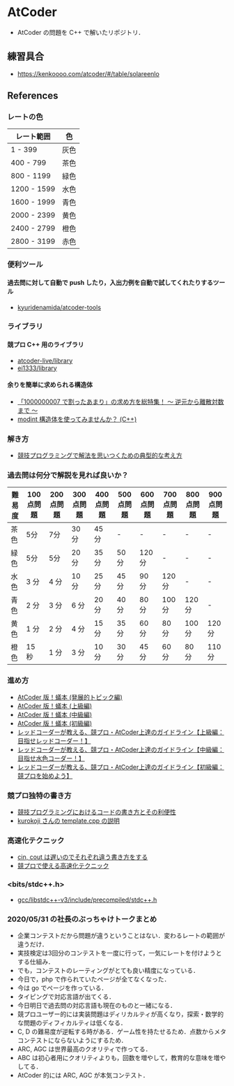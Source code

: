 # AtCoder
- AtCoder の問題を C++ で解いたリポジトリ．

## 練習具合
- https://kenkoooo.com/atcoder/#/table/solareenlo

## References
### レートの色

| レート範囲  | 色   |
|-------------|------|
| 1 - 399     | 灰色 |
| 400 - 799   | 茶色 |
| 800 - 1199  | 緑色 |
| 1200 - 1599 | 水色 |
| 1600 - 1999 | 青色 |
| 2000 - 2399 | 黄色 |
| 2400 - 2799 | 橙色 |
| 2800 - 3199 | 赤色 |

### 便利ツール
#### 過去問に対して自動で push したり，入出力例を自動で試してくれたりするツール
- [kyuridenamida/atcoder-tools](https://github.com/kyuridenamida/atcoder-tools)

### ライブラリ
#### 競プロ C++ 用のライブラリ
- [atcoder-live/library](https://github.com/atcoder-live/library)
- [ei1333/library](https://github.com/ei1333/library)

#### 余りを簡単に求められる構造体
- [「1000000007 で割ったあまり」の求め方を総特集！ 〜 逆元から離散対数まで 〜](https://qiita.com/drken/items/3b4fdf0a78e7a138cd9a)
- [modint 構造体を使ってみませんか？ \(C++\)](https://noshi91.hatenablog.com/entry/2019/03/31/174006)

### 解き方
- [競技プログラミングで解法を思いつくための典型的な考え方](https://algo-logic.info/how-to-think-cp/)

### 過去問は何分で解説を見れば良いか？

| 難易度 | 100点問題 | 200点問題 | 300点問題 | 400点問題 | 500点問題 | 600点問題 | 700点問題 | 800点問題 | 900点問題 |
|--------|-----------|-----------|-----------|-----------|-----------|-----------|-----------|-----------|-----------|
| 茶色   | 5分       | 7分       | 30分      | 45分      | -         | -         | -         | -         | -         |
| 緑色   | 5分       | 5分       | 20分      | 35分      | 50分      | 120分     | -         | -         | -         |
| 水色   | 3 分      | 4 分      | 10 分     | 25 分     | 45 分     | 90 分     | 120 分    | -         | -         |
| 青色   | 2 分      | 3 分      | 6 分      | 20 分     | 40 分     | 80 分     | 100 分    | 120 分    | -         |
| 黄色   | 1 分      | 2 分      | 4 分      | 15 分     | 35 分     | 60 分     | 80 分     | 100 分    | 120 分    |
| 橙色   | 15 秒     | 1 分      | 3 分      | 10 分     | 30 分     | 45 分     | 60 分     | 80 分     | 110 分    |

### 進め方
- [AtCoder 版！蟻本 (発展的トピック編)](https://qiita.com/drken/items/0de3d205690d92307b7c)
- [AtCoder 版！蟻本 (上級編)](https://qiita.com/drken/items/9b311d553aa434bb26e4)
- [AtCoder 版！蟻本 (中級編)](https://qiita.com/drken/items/2f56925972c1d34e05d8)
- [AtCoder 版！蟻本 (初級編)](https://qiita.com/drken/items/e77685614f3c6bf86f44)
- [レッドコーダーが教える、競プロ・AtCoder上達のガイドライン【上級編：目指せレッドコーダー！】](https://qiita.com/e869120/items/acba3dd8649d913102b5)
- [レッドコーダーが教える、競プロ・AtCoder上達のガイドライン【中級編：目指せ水色コーダー！】](https://qiita.com/e869120/items/eb50fdaece12be418faa)
- [レッドコーダーが教える、競プロ・AtCoder上達のガイドライン【初級編：競プロを始めよう】](https://qiita.com/e869120/items/f1c6f98364d1443148b3)

### 競プロ独特の書き方
- [競技プログラミングにおけるコードの書き方とその利便性](https://www.slideshare.net/Roadagain/ss-71620380)
- [kurokoji さんの template.cpp の説明](https://github.com/kurokoji/.cpp-Template/wiki)

### 高速化テクニック
- [cin, cout は遅いのでそれぞれ違う書き方をする](https://qiita.com/blackcurrant/items/312ea2471900132fbd6a)
- [競プロで使える高速化テクニック](https://xuzijian629.hatenablog.com/entry/2019/03/31/130708)

### <bits/stdc++.h>
- [gcc/libstdc++-v3/include/precompiled/stdc++.h](https://github.com/gcc-mirror/gcc/blob/master/libstdc%2B%2B-v3/include/precompiled/stdc%2B%2B.h)

### 2020/05/31 の社長のぶっちゃけトークまとめ
- 企業コンテストだから問題が違うということはない．変わるレートの範囲が違うだけ．
- 実技検定は3回分のコンテストを一度に行って，一気にレートを付けようとする仕組み．
- でも，コンテストのレーティングがとても良い精度になっている．
- 今日で，php で作られていたページが全てなくなった．
- 今は go でページを作っている．
- タイピングで対応言語が出てくる．
- 今日明日で過去問の対応言語も現在のものと一緒になる．
- 競プロユーザー的には実装問題はディリカルティが高くなり，探索・数学的な問題のディフィカルティは低くなる．
- C, D の難易度が逆転する時がある．ゲーム性を持たせるため．点数からメタコンテストにならないようにするため．
- ARC, AGC は世界最高のクオリティで作ってる．
- ABC は初心者用にクオリティよりも，回数を増やして，教育的な意味を増やしてる．
- AtCoder 的には ARC, AGC が本気コンテスト．
